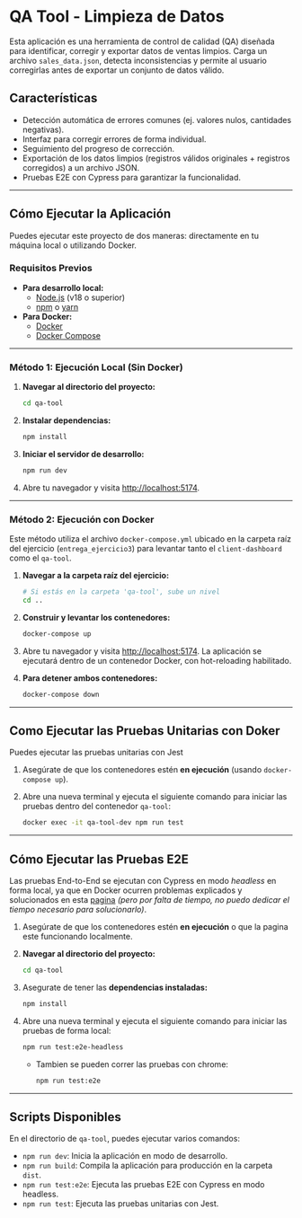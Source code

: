 # QA Tool - Limpieza de Datos

Esta aplicación es una herramienta de control de calidad (QA) diseñada para identificar, corregir y exportar datos de ventas limpios. Carga un archivo `sales_data.json`, detecta inconsistencias y permite al usuario corregirlas antes de exportar un conjunto de datos válido.

## Características

-   Detección automática de errores comunes (ej. valores nulos, cantidades negativas).
-   Interfaz para corregir errores de forma individual.
-   Seguimiento del progreso de corrección.
-   Exportación de los datos limpios (registros válidos originales + registros corregidos) a un archivo JSON.
-   Pruebas E2E con Cypress para garantizar la funcionalidad.

---

## Cómo Ejecutar la Aplicación

Puedes ejecutar este proyecto de dos maneras: directamente en tu máquina local o utilizando Docker.

### Requisitos Previos

-   **Para desarrollo local:**
    -   [Node.js](https://nodejs.org/) (v18 o superior)
    -   [npm](https://www.npmjs.com/) o [yarn](https://yarnpkg.com/)
-   **Para Docker:**
    -   [Docker](https://www.docker.com/products/docker-desktop/)
    -   [Docker Compose](https://docs.docker.com/compose/install/)

---

### Método 1: Ejecución Local (Sin Docker)

1.  **Navegar al directorio del proyecto:**
    ```bash
    cd qa-tool
    ```

2.  **Instalar dependencias:**
    ```bash
    npm install
    ```

3.  **Iniciar el servidor de desarrollo:**
    ```bash
    npm run dev
    ```

4.  Abre tu navegador y visita [http://localhost:5174](http://localhost:5174).

---

### Método 2: Ejecución con Docker

Este método utiliza el archivo `docker-compose.yml` ubicado en la carpeta raíz del ejercicio (`entrega_ejercicio3`) para levantar tanto el `client-dashboard` como el `qa-tool`.

1.  **Navegar a la carpeta raíz del ejercicio:**
    ```bash
    # Si estás en la carpeta 'qa-tool', sube un nivel
    cd .. 
    ```

2.  **Construir y levantar los contenedores:**
    ```bash
    docker-compose up
    ```

3.  Abre tu navegador y visita [http://localhost:5174](http://localhost:5174). La aplicación se ejecutará dentro de un contenedor Docker, con hot-reloading habilitado.

4. **Para detener ambos contenedores:**
    ```bash
    docker-compose down
    ```

---

## Como Ejecutar las Pruebas Unitarias con Doker

Puedes ejecutar las pruebas unitarias con Jest

1.  Asegúrate de que los contenedores estén **en ejecución** (usando `docker-compose up`).

2. Abre una nueva terminal y ejecuta el siguiente comando para iniciar las pruebas dentro del contenedor `qa-tool`:
    ```bash
    docker exec -it qa-tool-dev npm run test
    ```

---

## Cómo Ejecutar las Pruebas E2E

Las pruebas End-to-End se ejecutan con Cypress en modo *headless* en forma local, ya que en Docker ocurren problemas explicados y solucionados en esta [pagina](https://docs.cypress.io/app/get-started/install-cypress#Linux-Prerequisites) _(pero por falta de tiempo, no puedo dedicar el tiempo necesario para solucionarlo)_.

1.  Asegúrate de que los contenedores estén **en ejecución** o que la pagina este funcionando localmente.

2.  **Navegar al directorio del proyecto:**
    ```bash
    cd qa-tool
    ```

3.  Asegurate de tener las **dependencias instaladas:**
    ```bash
    npm install
    ```

4.  Abre una nueva terminal y ejecuta el siguiente comando para iniciar las pruebas de forma local:
    ```bash
    npm run test:e2e-headless
    ```
    - Tambien se pueden correr las pruebas con chrome:
        ```bash
        npm run test:e2e
       ```

---



## Scripts Disponibles

En el directorio de `qa-tool`, puedes ejecutar varios comandos:

-   `npm run dev`: Inicia la aplicación en modo de desarrollo.
-   `npm run build`: Compila la aplicación para producción en la carpeta `dist`.
-   `npm run test:e2e`: Ejecuta las pruebas E2E con Cypress en modo headless.
-   `npm run test`: Ejecuta las pruebas unitarias con Jest.